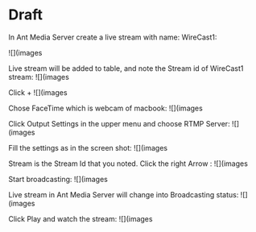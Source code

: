 # Draft

In Ant Media Server create a live stream with name: WireCast1:

![](images

Live stream will be added to table, and note the Stream id of WireCast1 stream:
![](images


Click + 
![](images

Chose FaceTime which is webcam of macbook:
![](images

Click Output Settings in the upper menu and choose RTMP Server:
![](images

Fill the settings as in the screen shot:
![](images


Stream is the Stream Id that you noted. 
Click the right Arrow :
![](images


Start broadcasting:
![](images


Live stream in Ant Media Server will change into Broadcasting status:
![](images


Click Play and watch the stream:
![](images



